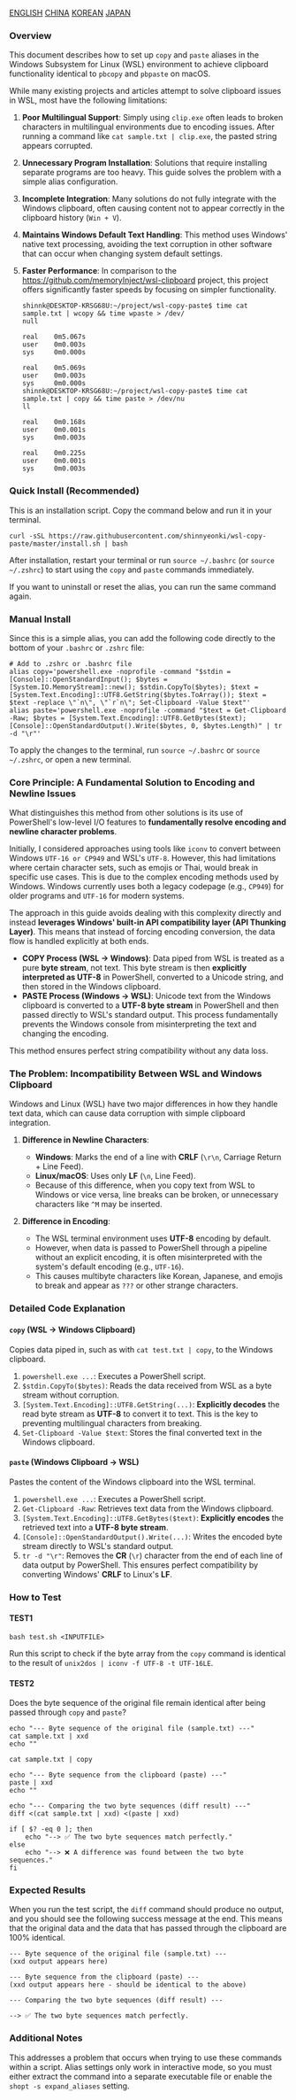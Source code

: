 [ENGLISH](README.md)
[CHINA](README-zh.md)
[KOREAN](README-ko.md)
[JAPAN](README-ja.md)

### Overview

This document describes how to set up `copy` and `paste` aliases in the Windows Subsystem for Linux (WSL) environment to achieve clipboard functionality identical to `pbcopy` and `pbpaste` on macOS.

While many existing projects and articles attempt to solve clipboard issues in WSL, most have the following limitations:

1.  **Poor Multilingual Support**: Simply using `clip.exe` often leads to broken characters in multilingual environments due to encoding issues. After running a command like `cat sample.txt | clip.exe`, the pasted string appears corrupted.
2.  **Unnecessary Program Installation**: Solutions that require installing separate programs are too heavy. This guide solves the problem with a simple alias configuration.
3.  **Incomplete Integration**: Many solutions do not fully integrate with the Windows clipboard, often causing content not to appear correctly in the clipboard history (`Win + V`).
4.  **Maintains Windows Default Text Handling**: This method uses Windows' native text processing, avoiding the text corruption in other software that can occur when changing system default settings.
5.  **Faster Performance**: In comparison to the https://github.com/memoryInject/wsl-clipboard project, this project offers significantly faster speeds by focusing on simpler functionality.

    ```shell
    shinnk@DESKTOP-KRSG68U:~/project/wsl-copy-paste$ time cat sample.txt | wcopy && time wpaste > /dev/
    null
    
    real    0m5.067s
    user    0m0.003s
    sys     0m0.000s
    
    real    0m5.069s
    user    0m0.003s
    sys     0m0.000s
    shinnk@DESKTOP-KRSG68U:~/project/wsl-copy-paste$ time cat sample.txt | copy && time paste > /dev/nu
    ll
    
    real    0m0.168s
    user    0m0.001s
    sys     0m0.003s
    
    real    0m0.225s
    user    0m0.001s
    sys     0m0.003s
    ```


    

### Quick Install (Recommended)

This is an installation script. Copy the command below and run it in your terminal.

```shell
curl -sSL https://raw.githubusercontent.com/shinnyeonki/wsl-copy-paste/master/install.sh | bash
```

After installation, restart your terminal or run `source ~/.bashrc` (or `source ~/.zshrc`) to start using the `copy` and `paste` commands immediately.

If you want to uninstall or reset the alias, you can run the same command again.

### Manual Install

Since this is a simple alias, you can add the following code directly to the bottom of your `.bashrc` or `.zshrc` file:

```shell
# Add to .zshrc or .bashrc file
alias copy='powershell.exe -noprofile -command "$stdin = [Console]::OpenStandardInput(); $bytes = [System.IO.MemoryStream]::new(); $stdin.CopyTo($bytes); $text = [System.Text.Encoding]::UTF8.GetString($bytes.ToArray()); $text = $text -replace \"`n\", \"`r`n\"; Set-Clipboard -Value $text"'
alias paste='powershell.exe -noprofile -command "$text = Get-Clipboard -Raw; $bytes = [System.Text.Encoding]::UTF8.GetBytes($text); [Console]::OpenStandardOutput().Write($bytes, 0, $bytes.Length)" | tr -d "\r"'
```

To apply the changes to the terminal, run `source ~/.bashrc` or `source ~/.zshrc`, or open a new terminal.

### Core Principle: A Fundamental Solution to Encoding and Newline Issues

What distinguishes this method from other solutions is its use of PowerShell's low-level I/O features to **fundamentally resolve encoding and newline character problems**.

Initially, I considered approaches using tools like `iconv` to convert between Windows `UTF-16 or CP949` and WSL's `UTF-8`. However, this had limitations where certain character sets, such as emojis or Thai, would break in specific use cases. This is due to the complex encoding methods used by Windows. Windows currently uses both a legacy codepage (e.g., `CP949`) for older programs and `UTF-16` for modern systems.

The approach in this guide avoids dealing with this complexity directly and instead **leverages Windows' built-in API compatibility layer (API Thunking Layer)**. This means that instead of forcing encoding conversion, the data flow is handled explicitly at both ends.

*   **COPY Process (WSL → Windows)**: Data piped from WSL is treated as a pure **byte stream**, not text. This byte stream is then **explicitly interpreted as UTF-8** in PowerShell, converted to a Unicode string, and then stored in the Windows clipboard.
*   **PASTE Process (Windows → WSL)**: Unicode text from the Windows clipboard is converted to a **UTF-8 byte stream** in PowerShell and then passed directly to WSL's standard output. This process fundamentally prevents the Windows console from misinterpreting the text and changing the encoding.

This method ensures perfect string compatibility without any data loss.

### The Problem: Incompatibility Between WSL and Windows Clipboard

Windows and Linux (WSL) have two major differences in how they handle text data, which can cause data corruption with simple clipboard integration.

1.  **Difference in Newline Characters**:
    *   **Windows**: Marks the end of a line with **CRLF** (`\r\n`, Carriage Return + Line Feed).
    *   **Linux/macOS**: Uses only **LF** (`\n`, Line Feed).
    *   Because of this difference, when you copy text from WSL to Windows or vice versa, line breaks can be broken, or unnecessary characters like `^M` may be inserted.

2.  **Difference in Encoding**:
    *   The WSL terminal environment uses **UTF-8** encoding by default.
    *   However, when data is passed to PowerShell through a pipeline without an explicit encoding, it is often misinterpreted with the system's default encoding (e.g., `UTF-16`).
    *   This causes multibyte characters like Korean, Japanese, and emojis to break and appear as `???` or other strange characters.

### Detailed Code Explanation

#### `copy` (WSL -> Windows Clipboard)

Copies data piped in, such as with `cat test.txt | copy`, to the Windows clipboard.

1.  `powershell.exe ...`: Executes a PowerShell script.
2.  `$stdin.CopyTo($bytes)`: Reads the data received from WSL as a byte stream without corruption.
3.  `[System.Text.Encoding]::UTF8.GetString(...)`: **Explicitly decodes** the read byte stream as **UTF-8** to convert it to text. This is the key to preventing multilingual characters from breaking.
4.  `Set-Clipboard -Value $text`: Stores the final converted text in the Windows clipboard.

#### `paste` (Windows Clipboard -> WSL)

Pastes the content of the Windows clipboard into the WSL terminal.

1.  `powershell.exe ...`: Executes a PowerShell script.
2.  `Get-Clipboard -Raw`: Retrieves text data from the Windows clipboard.
3.  `[System.Text.Encoding]::UTF8.GetBytes($text)`: **Explicitly encodes** the retrieved text into a **UTF-8 byte stream**.
4.  `[Console]::OpenStandardOutput().Write(...)`: Writes the encoded byte stream directly to WSL's standard output.
5.  `tr -d "\r"`: Removes the **CR** (`\r`) character from the end of each line of data output by PowerShell. This ensures perfect compatibility by converting Windows' **CRLF** to Linux's **LF**.

### How to Test

#### TEST1
```shell
bash test.sh <INPUTFILE>
```
Run this script to check if the byte array from the `copy` command is identical to the result of `unix2dos | iconv -f UTF-8 -t UTF-16LE`.

#### TEST2

Does the byte sequence of the original file remain identical after being passed through `copy` and `paste`?

```shell
echo "--- Byte sequence of the original file (sample.txt) ---"
cat sample.txt | xxd
echo ""

cat sample.txt | copy

echo "--- Byte sequence from the clipboard (paste) ---"
paste | xxd
echo ""

echo "--- Comparing the two byte sequences (diff result) ---"
diff <(cat sample.txt | xxd) <(paste | xxd)

if [ $? -eq 0 ]; then
    echo "--> ✅ The two byte sequences match perfectly."
else
    echo "--> ❌ A difference was found between the two byte sequences."
fi
```

### Expected Results

When you run the test script, the `diff` command should produce no output, and you should see the following success message at the end. This means that the original data and the data that has passed through the clipboard are 100% identical.

```
--- Byte sequence of the original file (sample.txt) ---
(xxd output appears here)

--- Byte sequence from the clipboard (paste) ---
(xxd output appears here - should be identical to the above)

--- Comparing the two byte sequences (diff result) ---

--> ✅ The two byte sequences match perfectly.
```

### Additional Notes
This addresses a problem that occurs when trying to use these commands within a script. Alias settings only work in interactive mode, so you must either extract the command into a separate executable file or enable the `shopt -s expand_aliases` setting.